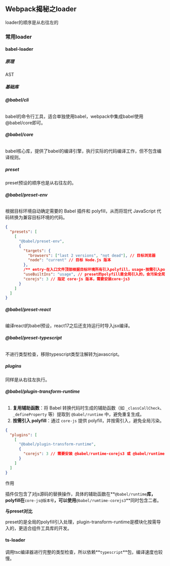 ## Webpack揭秘之loader

loader的顺序是从右往左的

### 常用loader

#### babel-loader

##### 原理

AST

##### 基础库

###### **@babel/cli**

babel的命令行工具，适合单独使用babel，webpack中集成babel使用@babel/core即可。

###### **@babel/core**

babel核心库，提供了babel的编译引擎，执行实际的代码编译工作，但不包含编译规则。

##### preset

preset预设的顺序也是从右往左的。

###### **@babel/preset-env**

根据目标环境自动确定需要的 Babel 插件和 polyfill，从而将现代 JavaScript 代码转换为兼容目标环境的代码。

```JSON
{
  "presets": [
    [
      "@babel/preset-env",
      {
        "targets": {
          "browsers": ["last 2 versions", "not dead"], // 目标浏览器
          "node": "current" // 目标 Node.js 版本
        },
        /** entry-在入口文件顶部根据目标环境所有引入polyfill，usage-按需引入polyfill */
        "useBuiltIns": "usage", // preset的polyfill是全局引入的，会污染全局环境，适合应用开发不适合组件库等
        "corejs": 3 // 指定 core-js 版本，需要安装core-js3
      }
    ]
  ]
}
```

###### **@babel/preset-react**

编译react的babel预设，react17之后还支持运行时导入jsx编译。

###### **@babel/preset-typescript**

不进行类型检查，移除typescript类型注解转为javascript。

##### plugins

同样是从右往左执行。

###### **@babel/plugin-transform-runtime**

1. **复用辅助函数**：将 Babel 转换代码时生成的辅助函数（如 `_classCallCheck`、`_defineProperty` 等）提取到 `@babel/runtime` 中，避免重复生成。
2. **按需引入 polyfill**：通过 `core-js` 提供 polyfill，并按需引入，避免全局污染。

```JSON
{
  "plugins": [
    [
      "@babel/plugin-transform-runtime",
      {
        "corejs": 3 // 需要安装 @babel/runtime-corejs3 或 @babel/runtime和core-js3
      }
    ]
  ]
}
```

作用

插件仅包含了对js源码的替换操作，具体的辅助函数在**`@babel/runtime`**库，polyfill在**`core-js@版本号`**，可以使用**`@babel/rumtime-corejs3`**同时包含二者。

**与preset对比**

preset的是全局的polyfill引入处理，plugin-transform-runtime是模块化按需导入的，更适合组件工具库的开发。

#### ts-loader

调用tsc编译器进行完整的类型检查，所以依赖**`typescript`**包，编译速度也较慢。